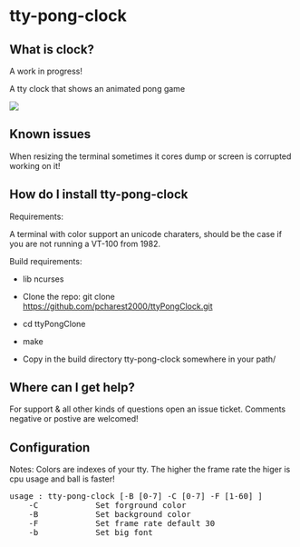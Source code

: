 
# tty-pong-clock

## What is clock?

A work in progress!

A tty clock that shows an animated pong game

![](https://raw.githubusercontent.com/pcharest2000/ttyPongClock/master/screenshots/sample.gif)


## Known issues

When resizing the terminal sometimes it cores dump or screen is corrupted working on it!

## How do I install tty-pong-clock

Requirements:

A terminal with color support an unicode charaters, should be the case if you are not running a VT-100 from 1982. 

Build requirements:

* lib ncurses


* Clone the repo:  git clone https://github.com/pcharest2000/ttyPongClock.git 
* cd ttyPongClone
* make
* Copy in the build directory tty-pong-clock somewhere in your path/

## Where can I get help?

For support & all other kinds of questions open an issue ticket.  Comments negative or postive are welcomed!

## Configuration
Notes: Colors are indexes of your tty. The higher the frame rate the higer is cpu usage and ball is faster!

<pre>
usage : tty-pong-clock [-B [0-7] -C [0-7] -F [1-60] ]            
    -C            Set forground color                            
    -B            Set background color                           
    -F            Set frame rate default 30                      
    -b            Set big font                  
</pre>

